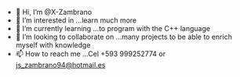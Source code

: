 - 👋 Hi, I’m @X-Zambrano
- 👀 I’m interested in ...learn much more
- 🌱 I’m currently learning ...to program with the C++ language
- 💞️ I’m looking to collaborate on ...many projects to be able to enrich myself with knowledge
- 📫 How to reach me ...Cel +593 999252774 or js_zambrano94@hotmail.es

<!---
X-Zambrano/X-Zambrano is a ✨ special ✨ repository because its `README.md` (this file) appears on your GitHub profile.
You can click the Preview link to take a look at your changes.
--->
